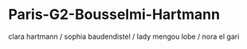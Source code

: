 # Paris-G2-Bousselmi-Hartmann

clara hartmann / sophia baudendistel / lady mengou lobe / nora el gari
